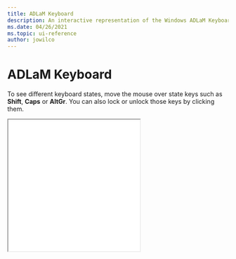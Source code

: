 ```yaml
---
title: ADLaM Keyboard
description: An interactive representation of the Windows ADLaM Keyboard. To see different keyboard states, click or move the mouse over the state keys.
ms.date: 04/26/2021
ms.topic: ui-reference
author: jowilco
---
```


# ADLaM Keyboard

To see different keyboard states, move the mouse over state keys such as **Shift**, **Caps** or **AltGr**. You can also lock or unlock those keys by clicking them.

<iframe src="kbdadlm.html" height="300"></iframe>
